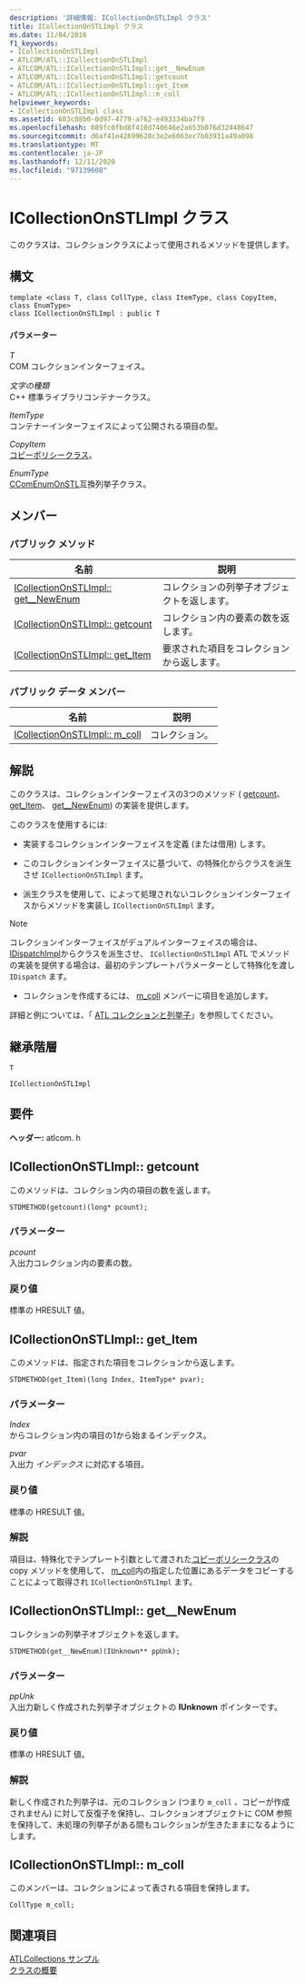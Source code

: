 ```yaml
---
description: '詳細情報: ICollectionOnSTLImpl クラス'
title: ICollectionOnSTLImpl クラス
ms.date: 11/04/2016
f1_keywords:
- ICollectionOnSTLImpl
- ATLCOM/ATL::ICollectionOnSTLImpl
- ATLCOM/ATL::ICollectionOnSTLImpl::get__NewEnum
- ATLCOM/ATL::ICollectionOnSTLImpl::getcount
- ATLCOM/ATL::ICollectionOnSTLImpl::get_Item
- ATLCOM/ATL::ICollectionOnSTLImpl::m_coll
helpviewer_keywords:
- ICollectionOnSTLImpl class
ms.assetid: 683c88b0-0d97-4779-a762-e493334ba7f9
ms.openlocfilehash: 089fc0fbd8f410d740646e2a653b076d32448647
ms.sourcegitcommit: d6af41e42699628c3e2e6063ec7b03931a49a098
ms.translationtype: MT
ms.contentlocale: ja-JP
ms.lasthandoff: 12/11/2020
ms.locfileid: "97139608"
---
```

# <a name="icollectiononstlimpl-class"></a>ICollectionOnSTLImpl クラス

このクラスは、コレクションクラスによって使用されるメソッドを提供します。

## <a name="syntax"></a>構文

```
template <class T, class CollType, class ItemType, class CopyItem, class EnumType>
class ICollectionOnSTLImpl : public T
```

#### <a name="parameters"></a>パラメーター

*T*<br/>
COM コレクションインターフェイス。

*文字の種類*<br/>
C++ 標準ライブラリコンテナークラス。

*ItemType*<br/>
コンテナーインターフェイスによって公開される項目の型。

*CopyItem*<br/>
[コピーポリシークラス](../../atl/atl-copy-policy-classes.md)。

*EnumType*<br/>
[CComEnumOnSTL](../../atl/reference/ccomenumonstl-class.md)互換列挙子クラス。

## <a name="members"></a>メンバー

### <a name="public-methods"></a>パブリック メソッド

|名前|説明|
|----------|-----------------|
|[ICollectionOnSTLImpl:: get__NewEnum](#newenum)|コレクションの列挙子オブジェクトを返します。|
|[ICollectionOnSTLImpl:: getcount](#get_count)|コレクション内の要素の数を返します。|
|[ICollectionOnSTLImpl:: get_Item](#get_item)|要求された項目をコレクションから返します。|

### <a name="public-data-members"></a>パブリック データ メンバー

|名前|説明|
|----------|-----------------|
|[ICollectionOnSTLImpl:: m_coll](#m_coll)|コレクション。|

## <a name="remarks"></a>解説

このクラスは、コレクションインターフェイスの3つのメソッド ( [getcount](#get_count)、 [get_Item](#get_item)、 [get__NewEnum](#newenum)) の実装を提供します。

このクラスを使用するには:

- 実装するコレクションインターフェイスを定義 (または借用) します。

- このコレクションインターフェイスに基づいて、の特殊化からクラスを派生させ `ICollectionOnSTLImpl` ます。

- 派生クラスを使用して、によって処理されないコレクションインターフェイスからメソッドを実装し `ICollectionOnSTLImpl` ます。

> [!NOTE]
> コレクションインターフェイスがデュアルインターフェイスの場合は、 [IDispatchImpl](../../atl/reference/idispatchimpl-class.md)からクラスを派生させ、 `ICollectionOnSTLImpl` ATL でメソッドの実装を提供する場合は、最初のテンプレートパラメーターとして特殊化を渡し `IDispatch` ます。

- コレクションを作成するには、 [m_coll](#m_coll) メンバーに項目を追加します。

詳細と例については、「 [ATL コレクションと列挙子](../../atl/atl-collections-and-enumerators.md)」を参照してください。

## <a name="inheritance-hierarchy"></a>継承階層

`T`

`ICollectionOnSTLImpl`

## <a name="requirements"></a>要件

**ヘッダー:** atlcom. h

## <a name="icollectiononstlimplgetcount"></a><a name="get_count"></a> ICollectionOnSTLImpl:: getcount

このメソッドは、コレクション内の項目の数を返します。

```
STDMETHOD(getcount)(long* pcount);
```

### <a name="parameters"></a>パラメーター

*pcount*<br/>
入出力コレクション内の要素の数。

### <a name="return-value"></a>戻り値

標準の HRESULT 値。

## <a name="icollectiononstlimplget_item"></a><a name="get_item"></a> ICollectionOnSTLImpl:: get_Item

このメソッドは、指定された項目をコレクションから返します。

```
STDMETHOD(get_Item)(long Index, ItemType* pvar);
```

### <a name="parameters"></a>パラメーター

*Index*<br/>
からコレクション内の項目の1から始まるインデックス。

*pvar*<br/>
入出力 *インデックス* に対応する項目。

### <a name="return-value"></a>戻り値

標準の HRESULT 値。

### <a name="remarks"></a>解説

項目は、特殊化でテンプレート引数として渡された[コピーポリシークラス](../../atl/atl-copy-policy-classes.md)の copy メソッドを使用して、 [m_coll](#m_coll)内の指定した位置にあるデータをコピーすることによって取得され `ICollectionOnSTLImpl` ます。

## <a name="icollectiononstlimplget__newenum"></a><a name="newenum"></a> ICollectionOnSTLImpl:: get__NewEnum

コレクションの列挙子オブジェクトを返します。

```
STDMETHOD(get__NewEnum)(IUnknown** ppUnk);
```

### <a name="parameters"></a>パラメーター

*ppUnk*<br/>
入出力新しく作成された列挙子オブジェクトの **IUnknown** ポインターです。

### <a name="return-value"></a>戻り値

標準の HRESULT 値。

### <a name="remarks"></a>解説

新しく作成された列挙子は、元のコレクション (つまり `m_coll` 、コピーが作成されません) に対して反復子を保持し、コレクションオブジェクトに COM 参照を保持して、未処理の列挙子がある間もコレクションが生きたままになるようにします。

## <a name="icollectiononstlimplm_coll"></a><a name="m_coll"></a> ICollectionOnSTLImpl:: m_coll

このメンバーは、コレクションによって表される項目を保持します。

```
CollType m_coll;
```

## <a name="see-also"></a>関連項目

[ATLCollections サンプル](../../overview/visual-cpp-samples.md)<br/>
[クラスの概要](../../atl/atl-class-overview.md)
